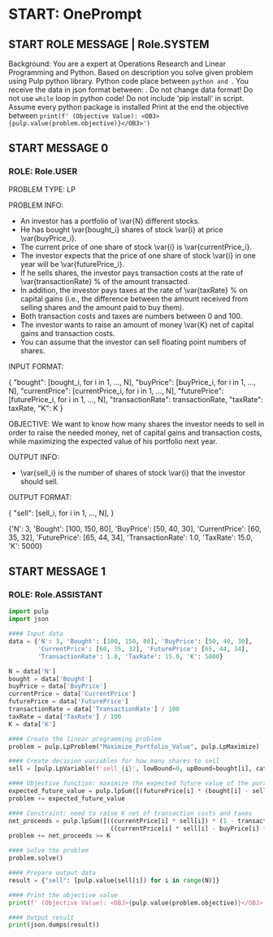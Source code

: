 # START: OnePrompt 
## START ROLE MESSAGE | Role.SYSTEM 
Background: You are a expert at Operations Research and Linear Programming and Python. Based on description you solve given problem using Pulp python library. Python code place between ```python and ```. You receive the data in json format between: <DATA></DATA>. Do not change data format! Do not use `while` loop in python code! Do not include 'pip install' in script. Assume every python package is installed Print at the end the objective between <OBJ></OBJ> `print(f' (Objective Value): <OBJ>{pulp.value(problem.objective)}</OBJ>')`  
## START MESSAGE 0 
### ROLE: Role.USER
<DESCRIPTION>
PROBLEM TYPE: LP

PROBLEM INFO: 

- An investor has a portfolio of \var{N} different stocks.
- He has bought \var{bought_i} shares of stock \var{i} at price \var{buyPrice_i}. 
- The current price of one share of stock \var{i} is \var{currentPrice_i}.
- The investor expects that the price of one share of stock \var{i} in one year will be \var{futurePrice_i}.
- If he sells shares, the investor pays transaction costs at the rate of \var{transactionRate} % of the amount transacted.
- In addition, the investor pays taxes at the rate of \var{taxRate} % on capital gains (i.e., the difference between the amount received from selling shares and the amount paid to buy them).
- Both transaction costs and taxes are numbers between 0 and 100.
- The investor wants to raise an amount of money \var{K} net of capital gains and transaction costs.
- You can assume that the investor can sell floating point numbers of shares.

INPUT FORMAT: 

{
    "bought": [bought_i, for i in 1, ..., N],
    "buyPrice": [buyPrice_i, for i in 1, ..., N],
    "currentPrice": [currentPrice_i, for i in 1, ..., N],
    "futurePrice": [futurePrice_i, for i in 1, ..., N],
    "transactionRate": transactionRate,
    "taxRate": taxRate,
    "K": K
}

OBJECTIVE: We want to know how many shares the investor needs to sell in order to raise the needed money, net of capital gains and transaction costs, while maximizing the expected value of his portfolio next year.

OUTPUT INFO:

- \var{sell_i} is the number of shares of stock \var{i} that the investor should sell.

OUTPUT FORMAT:

{
    "sell": [sell_i, for i in 1, ..., N],
}

</DESCRIPTION>
<DATA>
{'N': 3, 'Bought': [100, 150, 80], 'BuyPrice': [50, 40, 30], 'CurrentPrice': [60, 35, 32], 'FuturePrice': [65, 44, 34], 'TransactionRate': 1.0, 'TaxRate': 15.0, 'K': 5000}</DATA>


## START MESSAGE 1 
### ROLE: Role.ASSISTANT
```python
import pulp
import json

#### Input data
data = {'N': 3, 'Bought': [100, 150, 80], 'BuyPrice': [50, 40, 30],
        'CurrentPrice': [60, 35, 32], 'FuturePrice': [65, 44, 34],
        'TransactionRate': 1.0, 'TaxRate': 15.0, 'K': 5000}

N = data['N']
bought = data['Bought']
buyPrice = data['BuyPrice']
currentPrice = data['CurrentPrice']
futurePrice = data['FuturePrice']
transactionRate = data['TransactionRate'] / 100
taxRate = data['TaxRate'] / 100
K = data['K']

#### Create the linear programming problem
problem = pulp.LpProblem("Maximize_Portfolio_Value", pulp.LpMaximize)

#### Create decision variables for how many shares to sell
sell = [pulp.LpVariable(f'sell_{i}', lowBound=0, upBound=bought[i], cat='Continuous') for i in range(N)]

#### Objective function: maximize the expected future value of the portfolio
expected_future_value = pulp.lpSum([(futurePrice[i] * (bought[i] - sell[i])) for i in range(N)])
problem += expected_future_value

#### Constraint: need to raise K net of transaction costs and taxes
net_proceeds = pulp.lpSum([((currentPrice[i] * sell[i]) * (1 - transactionRate)) - 
                            ((currentPrice[i] * sell[i] - buyPrice[i] * sell[i]) * taxRate) for i in range(N)])
problem += net_proceeds >= K

#### Solve the problem
problem.solve()

#### Prepare output data
result = {"sell": [pulp.value(sell[i]) for i in range(N)]}

#### Print the objective value
print(f' (Objective Value): <OBJ>{pulp.value(problem.objective)}</OBJ>')

#### Output result
print(json.dumps(result))
```

